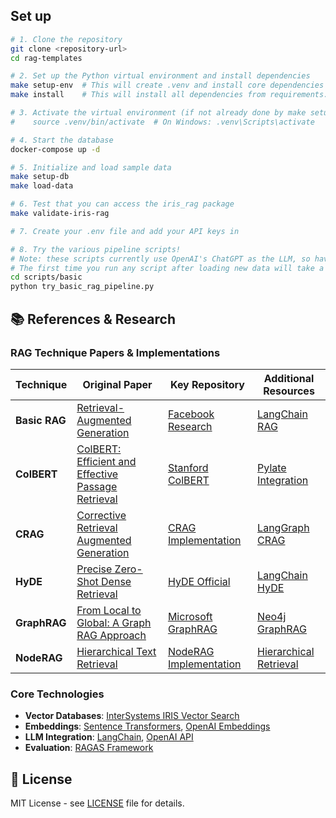 ## Set up

```bash
# 1. Clone the repository
git clone <repository-url>
cd rag-templates

# 2. Set up the Python virtual environment and install dependencies
make setup-env  # This will create .venv and install core dependencies
make install    # This will install all dependencies from requirements.txt

# 3. Activate the virtual environment (if not already done by make setup-env/install)
#    source .venv/bin/activate  # On Windows: .venv\Scripts\activate

# 4. Start the database
docker-compose up -d

# 5. Initialize and load sample data
make setup-db
make load-data

# 6. Test that you can access the iris_rag package
make validate-iris-rag

# 7. Create your .env file and add your API keys in

# 8. Try the various pipeline scripts! 
# Note: these scripts currently use OpenAI's ChatGPT as the LLM, so having an API key is essential.
# The first time you run any script after loading new data will take a long time due to overhead of initial chunking, embedding, and storage
cd scripts/basic
python try_basic_rag_pipeline.py
```

## 📚 References & Research

### RAG Technique Papers & Implementations

| Technique | Original Paper | Key Repository | Additional Resources |
|-----------|---------------|----------------|---------------------|
| **Basic RAG** | [Retrieval-Augmented Generation](https://arxiv.org/abs/2005.11401) | [Facebook Research](https://github.com/facebookresearch/RAG) | [LangChain RAG](https://python.langchain.com/docs/tutorials/rag/) |
| **ColBERT** | [ColBERT: Efficient and Effective Passage Retrieval](https://arxiv.org/abs/2004.12832) | [Stanford ColBERT](https://github.com/stanford-futuredata/ColBERT) | [Pylate Integration](https://github.com/lightonai/pylate) |
| **CRAG** | [Corrective Retrieval Augmented Generation](https://arxiv.org/abs/2401.15884) | [CRAG Implementation](https://github.com/HuskyInSalt/CRAG) | [LangGraph CRAG](https://langchain-ai.github.io/langgraph/tutorials/rag/langgraph_crag/) |
| **HyDE** | [Precise Zero-Shot Dense Retrieval](https://arxiv.org/abs/2212.10496) | [HyDE Official](https://github.com/texttron/hyde) | [LangChain HyDE](https://python.langchain.com/docs/how_to/hyde/) |
| **GraphRAG** | [From Local to Global: A Graph RAG Approach](https://arxiv.org/abs/2404.16130) | [Microsoft GraphRAG](https://github.com/microsoft/graphrag) | [Neo4j GraphRAG](https://github.com/neo4j/neo4j-graphrag-python) |
| **NodeRAG** | [Hierarchical Text Retrieval](https://arxiv.org/abs/2310.20501) | [NodeRAG Implementation](https://github.com/microsoft/noderag) | [Hierarchical Retrieval](https://python.langchain.com/docs/how_to/parent_document_retriever/) |

### Core Technologies

- **Vector Databases**: [InterSystems IRIS Vector Search](https://docs.intersystems.com/iris20241/csp/docbook/DocBook.UI.Page.cls?KEY=GSQL_vecsearch)
- **Embeddings**: [Sentence Transformers](https://github.com/UKPLab/sentence-transformers), [OpenAI Embeddings](https://platform.openai.com/docs/guides/embeddings)
- **LLM Integration**: [LangChain](https://github.com/langchain-ai/langchain), [OpenAI API](https://platform.openai.com/docs/api-reference)
- **Evaluation**: [RAGAS Framework](https://github.com/explodinggradients/ragas)

## 📄 License

MIT License - see [LICENSE](LICENSE) file for details.


